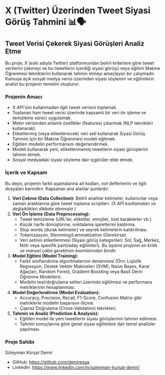 # X (Twitter) Üzerinden Tweet Siyasi Görüş Tahmini 📊🗣️

## Tweet Verisi Çekerek Siyasi Görüşleri Analiz Etme

Bu proje, X (eski adıyla Twitter) platformundan belirli kriterlere göre tweet verilerini çekmeyi ve bu tweetlerin içerdiği siyasi görüşü veya eğilimi Makine Öğrenmesi tekniklerini kullanarak tahmin etmeyi amaçlayan bir çalışmadır. Kamuya açık sosyal medya verisi üzerinden siyasi söylemin ve eğilimlerin analizi bu projenin temelini oluşturur.

### Projenin Amacı

*   X API'sini kullanmadan ilgili tweet verisini toplamak.
*   Toplanan ham tweet verisi üzerinde kapsamlı bir veri ön işleme ve temizleme süreci uygulamak.
*   Metin verisinden anlamlı özellikler (features) çıkarmak (NLP teknikleri kullanarak).
*   Etiketlenmiş (veya etiketlenecek) veri seti kullanarak Siyasi Görüş Tahmini  için bir Makine Öğrenmesi modeli eğitmek.
*   Eğitilen modelin performansını değerlendirmek.
*   Modeli kullanarak yeni, etiketlenmemiş tweetlerin siyasi görüşlerini tahmin etmek.
*   Sosyal medyadaki siyasi söyleme dair içgörüler elde etmek.

### İçerik ve Kapsam

Bu depo, projenin farklı aşamalarına ait kodları, not defterlerini ve ilgili dosyaları barındırır. Kapsanan ana alanlar şunlardır:

1.  **Veri Çekme (Data Collection):** Belirli anahtar kelimeler, kullanıcılar veya zaman aralıklarına göre tweet toplama scriptleri. *(X API kısıtlamaları ve değişiklikleri dikkate alınmıştır.)*
2.  **Veri Ön İşleme (Data Preprocessing):**
    *   Tweet temizleme (URL'ler, etiketler, emojiler, özel karakterler vb.)
    *   Küçük harfe dönüştürme, noktalama işaretlerini kaldırma.
    *   Stop words (durak kelimeler) ve seyrek kelimelerin kaldırılması.
    *   Tokenizasyon, Stemming/Lemmatization (Gerekirse).
    *   Veri setinin etiketlenmesi (Siyasi görüş kategorileri: Sol, Sağ, Merkez, Nötr veya spesifik parti/aday eğilimleri). *Bu aşama projenin en kritik ve manuel çaba gerektiren kısımlarından biridir.*
3.  **Model Eğitimi (Model Training):**
    *   Farklı sınıflandırma algoritmalarının denenmesi (Örn: Lojistik Regresyon, Destek Vektör Makineleri (SVM), Naive Bayes, Karar Ağaçları, Random Forest, Gradient Boosting veya Basit Derin Öğrenme Modelleri).
    *   Modelin test/doğrulama setleri üzerinde eğitilmesi ve performans metriklerinin hesaplanması.
4.  **Model Değerlendirme (Model Evaluation):**
    *   Accuracy, Precision, Recall, F1-Score, Confusion Matrix gibi metriklerle modelin başarısını ölçme.
    *   Çapraz Doğrulama (Cross-Validation) teknikleri.
5.  **Tahmin ve Analiz (Prediction & Analysis):**
    *   Eğitilen model ile yeni tweetlerin siyasi görüşlerinin tahmin edilmesi.
    *   Tahmin sonuçlarına göre genel siyasi eğilimlere dair temel analizler yapılması.

### Proje Sahibi

Süleyman Kürşat Demir
*   GitHub: https://github.com/demiresaa
*   LinkedIn: https://www.linkedin.com/in/suleyman-kursat-demir/
